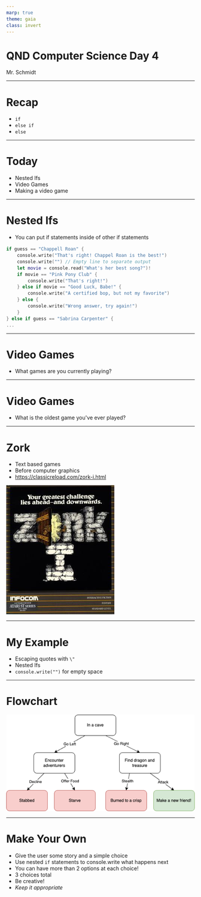 ```yaml
---
marp: true
theme: gaia
class: invert
---
```


# QND Computer Science Day 4
Mr. Schmidt

--- 

# Recap

- `if`
- `else if`
- `else`

---

# Today

- Nested Ifs
- Video Games
- Making a video game



---

# Nested Ifs

- You can put if statements inside of other if statements

```swift
if guess == "Chappell Roan" {
    console.write("That's right! Chappel Roan is the best!")
    console.write("") // Empty line to separate output
    let movie = console.read("What's her best song?")!
    if movie == "Pink Pony Club" {
        console.write("That's right!")
    } else if movie == "Good Luck, Babe!" {
        console.write("A certified bop, but not my favorite")
    } else {
        console.write("Wrong answer, try again!")
    }
} else if guess == "Sabrina Carpenter" {
...
```

<!-- Show nested -->
---


# Video Games

- What games are you currently playing?

---

# Video Games 

- What is the oldest game you've ever played?

---

# Zork 

- Text based games
- Before computer graphics
- https://classicreload.com/zork-i.html

![bg right w:500](../assets/zork.jpeg)

---

# My Example

- Escaping quotes with `\"`
- Nested Ifs
- `console.write("")` for empty space

---

# Flowchart

![bg width: 80%](../assets/flowchart.png)

---

# Make Your Own

- Give the user some story and a simple choice
- Use nested `if` statements to console.write what happens next
- You can have more than 2 options at each choice!
- 3 choices total
- Be creative!
- *Keep it appropriate*
